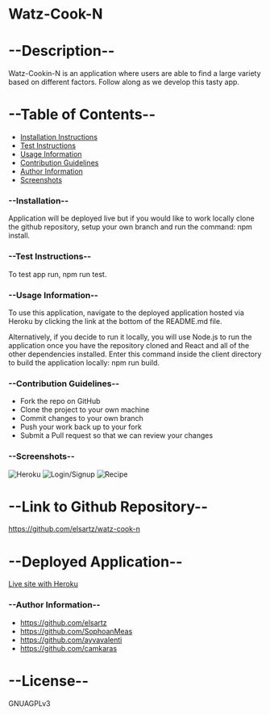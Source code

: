 # Watz-Cook-N

# --Description--

Watz-Cookin-N is an application where users are able to find a large variety based on different factors. Follow along as we develop this tasty app.

# --Table of Contents-- 
* [Installation Instructions](#Installation)
* [Test Instructions](#Test-Instructions)
* [Usage Information](#usage-information)
* [Contribution Guidelines](#contribution-guidelines)
* [Author Information](#author-information)
* [Screenshots](#screenshots)


### --Installation-- 

Application will be deployed live but if you would like to work locally clone the github repository, setup your own branch and run the command: npm install.

### --Test Instructions-- 

To test app run, npm run test.

### --Usage Information--

To use this application, navigate to the deployed application hosted via Heroku by clicking the link at the bottom of the README.md file. 

Alternatively, if you decide to run it locally, you will use Node.js to run the application once you have the repository cloned and React and all of the other dependencies installed. Enter this command inside the client directory to build the application locally: npm run build.

### --Contribution Guidelines-- 

* Fork the repo on GitHub
* Clone the project to your own machine
* Commit changes to your own branch
* Push your work back up to your fork
* Submit a Pull request so that we can review your changes

### --Screenshots--

![Heroku](https://github.com/elsartz/watz-cook-n/blob/main/img/watz-cookin.herokuapp.com.jpeg)
![Login/Signup](https://github.com/elsartz/watz-cook-n/blob/main/img/login-signup.png)
![Recipe](https://github.com/elsartz/watz-cook-n/blob/main/img/recipe.jpeg)

# --Link to Github Repository--
https://github.com/elsartz/watz-cook-n

# --Deployed Application--

[Live site with Heroku](https://watz-cookin.herokuapp.com/)

### --Author Information--
* https://github.com/elsartz
* https://github.com/SophoanMeas
* https://github.com/ayvavalenti
* https://github.com/camkaras


# --License--
GNUAGPLv3
